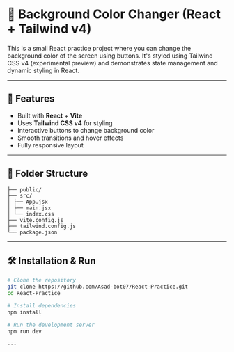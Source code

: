 # 🎨 Background Color Changer (React + Tailwind v4)

This is a small React practice project where you can change the background color of the screen using buttons. It's styled using Tailwind CSS v4 (experimental preview) and demonstrates state management and dynamic styling in React.

---

## 🚀 Features

- Built with **React** + **Vite**
- Uses **Tailwind CSS v4** for styling
- Interactive buttons to change background color
- Smooth transitions and hover effects
- Fully responsive layout

---
<!-- 
## 🖼️ Preview

![bg-changer-preview](https://your-screenshot-link-if-any.png) -->

<!-- --- -->

## 📂 Folder Structure

```
├── public/
├── src/
│ ├── App.jsx
│ ├── main.jsx
│ └── index.css
├── vite.config.js
├── tailwind.config.js
└── package.json
```

---

## 🛠️ Installation & Run

```bash
# Clone the repository
git clone https://github.com/Asad-bot07/React-Practice.git
cd React-Practice

# Install dependencies
npm install

# Run the development server
npm run dev

---
